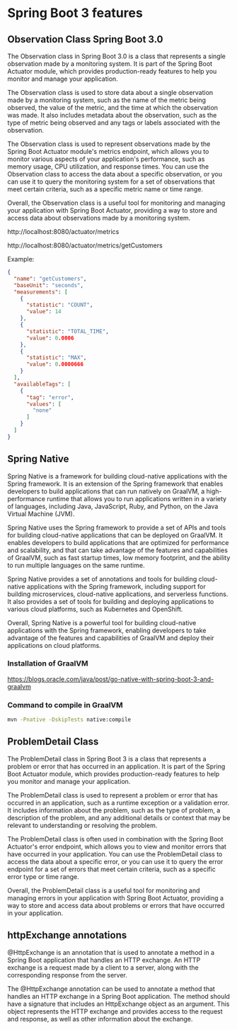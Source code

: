 # Spring Boot 3 features

## Observation Class Spring Boot 3.0

The Observation class in Spring Boot 3.0 is a class that represents a single observation made by a monitoring system. It is part of the Spring Boot Actuator module, which provides production-ready features to help you monitor and manage your application.

The Observation class is used to store data about a single observation made by a monitoring system, such as the name of the metric being observed, the value of the metric, and the time at which the observation was made. It also includes metadata about the observation, such as the type of metric being observed and any tags or labels associated with the observation.

The Observation class is used to represent observations made by the Spring Boot Actuator module's metrics endpoint, which allows you to monitor various aspects of your application's performance, such as memory usage, CPU utilization, and response times. You can use the Observation class to access the data about a specific observation, or you can use it to query the monitoring system for a set of observations that meet certain criteria, such as a specific metric name or time range.

Overall, the Observation class is a useful tool for monitoring and managing your application with Spring Boot Actuator, providing a way to store and access data about observations made by a monitoring system.

http://localhost:8080/actuator/metrics

http://localhost:8080/actuator/metrics/getCustomers

Example:
```json
{
  "name": "getCustomers",
  "baseUnit": "seconds",
  "measurements": [
    {
      "statistic": "COUNT",
      "value": 14
    },
    {
      "statistic": "TOTAL_TIME",
      "value": 0.0006
    },
    {
      "statistic": "MAX",
      "value": 0.0000666
    }
  ],
  "availableTags": [
    {
      "tag": "error",
      "values": [
        "none"
      ]
    }
  ]
}
```

## Spring Native

Spring Native is a framework for building cloud-native applications with the Spring framework. It is an extension of the Spring framework that enables developers to build applications that can run natively on GraalVM, a high-performance runtime that allows you to run applications written in a variety of languages, including Java, JavaScript, Ruby, and Python, on the Java Virtual Machine (JVM).

Spring Native uses the Spring framework to provide a set of APIs and tools for building cloud-native applications that can be deployed on GraalVM. It enables developers to build applications that are optimized for performance and scalability, and that can take advantage of the features and capabilities of GraalVM, such as fast startup times, low memory footprint, and the ability to run multiple languages on the same runtime.

Spring Native provides a set of annotations and tools for building cloud-native applications with the Spring framework, including support for building microservices, cloud-native applications, and serverless functions. It also provides a set of tools for building and deploying applications to various cloud platforms, such as Kubernetes and OpenShift.

Overall, Spring Native is a powerful tool for building cloud-native applications with the Spring framework, enabling developers to take advantage of the features and capabilities of GraalVM and deploy their applications on cloud platforms.

### Installation of GraalVM

https://blogs.oracle.com/java/post/go-native-with-spring-boot-3-and-graalvm

### Command to compile in GraalVM
```bash
mvn -Pnative -DskipTests native:compile
```

## ProblemDetail Class

The ProblemDetail class in Spring Boot 3 is a class that represents a problem or error that has occurred in an application. It is part of the Spring Boot Actuator module, which provides production-ready features to help you monitor and manage your application.

The ProblemDetail class is used to represent a problem or error that has occurred in an application, such as a runtime exception or a validation error. It includes information about the problem, such as the type of problem, a description of the problem, and any additional details or context that may be relevant to understanding or resolving the problem.

The ProblemDetail class is often used in combination with the Spring Boot Actuator's error endpoint, which allows you to view and monitor errors that have occurred in your application. You can use the ProblemDetail class to access the data about a specific error, or you can use it to query the error endpoint for a set of errors that meet certain criteria, such as a specific error type or time range.

Overall, the ProblemDetail class is a useful tool for monitoring and managing errors in your application with Spring Boot Actuator, providing a way to store and access data about problems or errors that have occurred in your application.

## httpExchange annotations

@HttpExchange is an annotation that is used to annotate a method in a Spring Boot application that handles an HTTP exchange. An HTTP exchange is a request made by a client to a server, along with the corresponding response from the server.

The @HttpExchange annotation can be used to annotate a method that handles an HTTP exchange in a Spring Boot application. The method should have a signature that includes an HttpExchange object as an argument. This object represents the HTTP exchange and provides access to the request and response, as well as other information about the exchange.
